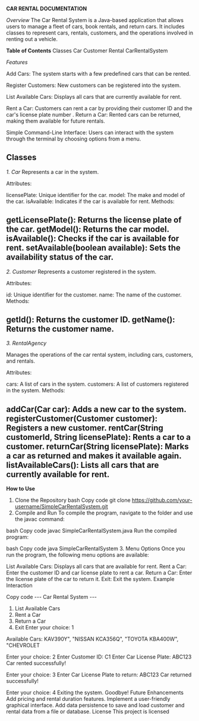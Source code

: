 **CAR RENTAL DOCUMENTATION**

_Overview_
The Car Rental System is a Java-based application that allows users to manage a fleet of cars, book rentals, and return cars. It includes classes to represent cars, rentals, customers, and the operations involved in renting out a vehicle.

**Table of Contents**
Classes
Car
Customer
Rental
CarRentalSystem

_Features_

Add Cars: The system starts with a few predefined cars that can be rented.

Register Customers: New customers can be registered into the system.

List Available Cars: Displays all cars that are currently available for rent.

Rent a Car: Customers can rent a car by providing their customer ID and the car's license plate number
.
Return a Car: Rented cars can be returned, making them available for future rentals.

Simple Command-Line Interface: Users can interact with the system through the terminal by choosing options from a menu.

**Classes**
--------------------------------------------------------------------------------------
_1. Car_
Represents a car in the system.

Attributes:

licensePlate: Unique identifier for the car.
model: The make and model of the car.
isAvailable: Indicates if the car is available for rent.
Methods:

getLicensePlate(): Returns the license plate of the car.
getModel(): Returns the car model.
isAvailable(): Checks if the car is available for rent.
setAvailable(boolean available): Sets the availability status of the car.
----------------------------------------------------------------------------------
_2. Customer_
Represents a customer registered in the system.

Attributes:

id: Unique identifier for the customer.
name: The name of the customer.
Methods:

getId(): Returns the customer ID.
getName(): Returns the customer name.
----------------------------------------------------------------------------------
_3. RentalAgency_

Manages the operations of the car rental system, including cars, customers, and rentals.

Attributes:

cars: A list of cars in the system.
customers: A list of customers registered in the system.
Methods:

addCar(Car car): Adds a new car to the system.
registerCustomer(Customer customer): Registers a new customer.
rentCar(String customerId, String licensePlate): Rents a car to a customer.
returnCar(String licensePlate): Marks a car as returned and makes it available again.
listAvailableCars(): Lists all cars that are currently available for rent.
--------------------------------------------------------------------------------
**How to Use**

1. Clone the Repository
bash
Copy code
git clone https://github.com/your-username/SimpleCarRentalSystem.git
2. Compile and Run
To compile the program, navigate to the folder and use the javac command:

bash
Copy code
javac SimpleCarRentalSystem.java
Run the compiled program:

bash
Copy code
java SimpleCarRentalSystem
3. Menu Options
Once you run the program, the following menu options are available:

List Available Cars: Displays all cars that are available for rent.
Rent a Car: Enter the customer ID and car license plate to rent a car.
Return a Car: Enter the license plate of the car to return it.
Exit: Exit the system.
Example Interaction

Copy code
--- Car Rental System ---
1. List Available Cars
2. Rent a Car
3. Return a Car
4. Exit
Enter your choice: 1

Available Cars:
KAV390Y", "NISSAN
KCA356Q", "TOYOTA
KBA400W", "CHEVROLET

Enter your choice: 2
Enter Customer ID: C1
Enter Car License Plate: ABC123
Car rented successfully!

Enter your choice: 3
Enter Car License Plate to return: ABC123
Car returned successfully!

Enter your choice: 4
Exiting the system. Goodbye!
Future Enhancements
Add pricing and rental duration features.
Implement a user-friendly graphical interface.
Add data persistence to save and load customer and rental data from a file or database.
License
This project is licensed 
